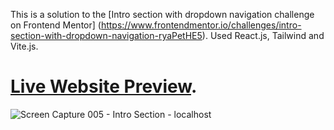 This is a solution to the [Intro section with dropdown navigation challenge on Frontend Mentor]
(https://www.frontendmentor.io/challenges/intro-section-with-dropdown-navigation-ryaPetHE5). 
Used React.js, Tailwind and Vite.js.

# [Live Website Preview](https://frontmentor7nikola93.netlify.app).

![Screen Capture 005 - Intro Section - localhost](https://user-images.githubusercontent.com/95870159/207563142-d01400a1-c3ca-4233-9091-294b16883358.jpg)
